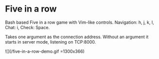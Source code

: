 # Five in a row

Bash based Five in a row game with Vim-like controls.
Navigation: h, j, k, l,
Chat: i,
Check: Space.

Takes one argument as the connection address.
Without an argument it starts in server mode, listening on TCP:8000.

![](/five-in-a-row-demo.gif =1300x366)
